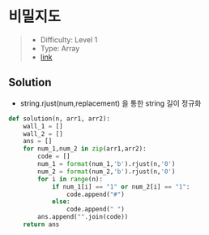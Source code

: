# 비밀지도

> - Difficulty: Level 1
> - Type: Array
> - [link](https://programmers.co.kr/learn/courses/30/lessons/17681)

## Solution

- string.rjust(num,replacement) 을 통한 string 길이 정규화

```python
def solution(n, arr1, arr2):
    wall_1 = []
    wall_2 = []
    ans = []
    for num_1,num_2 in zip(arr1,arr2):
        code = []
        num_1 = format(num_1,'b').rjust(n,'0')
        num_2 = format(num_2,'b').rjust(n,'0')
        for i in range(n):
            if num_1[i] == "1" or num_2[i] == "1":
                code.append("#")
            else:
                code.append(" ")
        ans.append("".join(code))
    return ans

```
